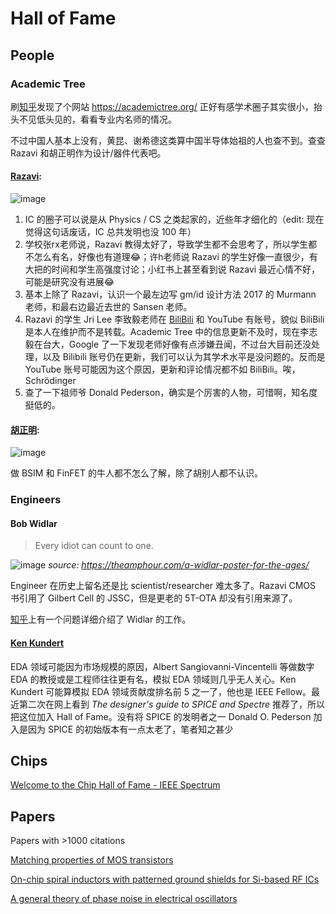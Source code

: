 # Hall of Fame

## People

### Academic Tree

刷[知乎](https://www.zhihu.com/question/556904632/answer/3248040031)发现了个网站 https://academictree.org/ 正好有感学术圈子其实很小，抬头不见低头见的，看看专业内名师的情况。

不过中国人基本上没有，黄昆、谢希德这类算中国半导体始祖的人也查不到。查查 Razavi 和胡正明作为设计/器件代表吧。

#### [Razavi](https://academictree.org/etree/tree.php?pid=731611&fontsize=1&pnodecount=4&cnodecount=4): 

![image](https://github.com/user-attachments/assets/0b98e32f-f7f0-405f-9355-02e6c51be02f)

1. IC 的圈子可以说是从 Physics / CS 之类起家的，近些年才细化的（edit: 现在觉得这句话废话，IC 总共发明也没 100 年）
2. 学校张rx老师说，Razavi 教得太好了，导致学生都不会思考了，所以学生都不怎么有名，好像也有道理😂；许h老师说 Razavi 的学生好像一直很少，有大把的时间和学生高强度讨论；小红书上甚至看到说 Razavi 最近心情不好，可能是研究没有进展😂
3. 基本上除了 Razavi，认识一个最左边写 gm/id 设计方法 2017 的 Murmann 老师，和最右边最近去世的 Sansen 老师。
4. Razavi 的学生 Jri Lee 李致毅老师在 [BiliBili](https://space.bilibili.com/1629031600) 和 YouTube 有账号，貌似 BiliBili 是本人在维护而不是转载。Academic Tree 中的信息更新不及时，现在李志毅在台大，Google 了一下发现老师好像有点涉嫌丑闻，不过台大目前还没处理，以及 Bilibili 账号仍在更新，我们可以认为其学术水平是没问题的。反而是 YouTube 账号可能因为这个原因，更新和评论情况都不如 BiliBili。唉，Schrödinger
5. 查了一下祖师爷 Donald Pederson，确实是个厉害的人物，可惜啊，知名度挺低的。

#### [胡正明](https://academictree.org/etree/tree.php?pid=184325&pnodecount=6&cnodecount=6):

![image](https://github.com/user-attachments/assets/32d9ab88-801f-404f-a19f-fdd52db334bc)

做 BSIM 和 FinFET 的牛人都不怎么了解，除了胡别人都不认识。

### Engineers

#### Bob Widlar

> Every idiot can count to one.

![image](https://github.com/user-attachments/assets/71235cdb-9eb9-4870-a9e4-9eeeb8b33099)
*source: https://theamphour.com/a-widlar-poster-for-the-ages/*

Engineer 在历史上留名还是比 scientist/researcher 难太多了。Razavi CMOS 书引用了 Gilbert Cell 的 JSSC，但是更老的 5T-OTA 却没有引用来源了。

[知乎](https://www.zhihu.com/question/279354736)上有一个问题详细介绍了 Widlar 的工作。


#### [Ken Kundert](https://en.wikipedia.org/wiki/Ken_Kundert)

EDA 领域可能因为市场规模的原因，Albert Sangiovanni-Vincentelli 等做数字 EDA 的教授或是工程师往往更有名，模拟 EDA 领域则几乎无人关心。Ken Kundert 可能算模拟 EDA 领域贡献度排名前 5 之一了，他也是 IEEE Fellow。最近第二次在网上看到 *The designer's guide to SPICE and Spectre* 推荐了，所以把这位加入 Hall of Fame。没有将 SPICE 的发明者之一 Donald O. Pederson 加入是因为 SPICE 的初始版本有一点太老了，笔者知之甚少

## Chips

[Welcome to the Chip Hall of Fame - IEEE Spectrum](https://spectrum.ieee.org/welcome-to-the-chip-hall-of-fame)

## Papers

Papers with >1000 citations

[Matching properties of MOS transistors](https://ieeexplore.ieee.org/abstract/document/572629)

[On-chip spiral inductors with patterned ground shields for Si-based RF ICs](https://ieeexplore.ieee.org/abstract/document/668989)

[A general theory of phase noise in electrical oscillators](https://ieeexplore.ieee.org/abstract/document/658619)
